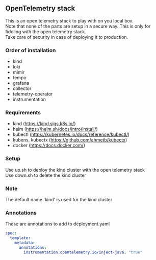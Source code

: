 ## OpenTelemetry stack
This is an open telemetry stack to play with on you local box. <br/>
Note that none of the parts are setup in a secure way. This is only for fiddling with the open telemetry stack. <br/>
Take care of security in case of deploying it to production.

### Order of installation
- kind
- loki
- mimir
- tempo
- grafana
- collector
- telemetry-operator
- instrumentation

### Requirements
- kind (https://kind.sigs.k8s.io/)
- helm (https://helm.sh/docs/intro/install/)
- kubectl (https://kubernetes.io/docs/reference/kubectl/)
- kubens, kubectx (https://github.com/ahmetb/kubectx)
- docker (https://docs.docker.com/)

### Setup
Use up.sh to deploy the kind cluster with the open telemetry stack <br/>
Use down.sh to delete the kind cluster

### Note
The default name 'kind' is used for the kind cluster

### Annotations
These are annotations to add to deployment.yaml
```yaml
spec:
  template:
    metadata:
      annotations:
        instrumentation.opentelemetry.io/inject-java: "true"
```
